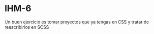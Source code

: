 # IHM-6
Un buen ejercicio es tomar proyectos que ya tengas en CSS y tratar de reescribirlos en SCSS
